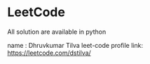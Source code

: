 # LeetCode
All solution are available in python

name : Dhruvkumar Tilva
leet-code profile link: https://leetcode.com/dstilva/
